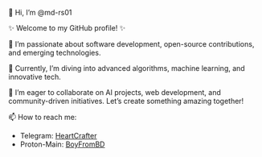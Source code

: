 👋 Hi, I’m @md-rs01

✨ Welcome to my GitHub profile! ✨

👀 I’m passionate about software development, open-source contributions, and emerging technologies.

🌱 Currently, I’m diving into advanced algorithms, machine learning, and innovative tech.

💞️ I’m eager to collaborate on AI projects, web development, and community-driven initiatives. Let’s create something amazing together!

📫 How to reach me:
- Telegram: [HeartCrafter](https://t.me/heartcrafter)
- Proton-Main: [BoyFromBD](mail:HeartCrafter@proton.com)
